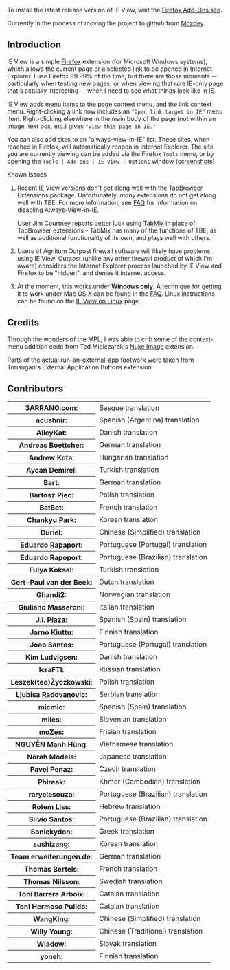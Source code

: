 To install the latest release version of IE View, visit the [Firefox Add-Ons site][addon].

Currently in the process of moving the project to github from [Mozdev][mozdev].

Introduction
----------

IE View is a simple [Firefox][firefox] extension (for Microsoft Windows systems), which allows the current page or a selected link to be opened in Internet Explorer.  I use Firefox 99.99% of the time, but there are those moments -- particularly when testing new pages, or when viewing that rare IE-only page that's actually interesting -- when I need to see what things look like in IE. 

IE View adds menu items to the page context menu, and the link context menu.  Right-clicking a link now includes an `"Open link target in IE"` menu item.  Right-clicking elsewhere in the main body of the page (not within an image, text box, etc.) gives `"View this page in IE."`

You can also add sites to an "always-view-in-IE" list.  These sites, when reached in Firefox,  will automatically reopen in Internet Explorer.  The site you are currently viewing can be added via the Firefox `Tools` menu, or by opening the `Tools | Add-ons | IE View | Options` window \([screenshots][screenshots]\)

Known Issues

1.  Recent IE View versions don't get along well with the TabBrowser Extensions package.  Unfortunately, *many* extensions do not get along well with TBE.  For more information, see [FAQ][faq] for information on disabling Always-View-in-IE.
    
    User Jim Courtney reports better luck using [TabMix][tabmix] in place of TabBrowser extensions - TabMix  has many of the functions of TBE, as well as additional functionality of its own, and plays    well with others.
2. Users of Agnitum Outpost firewall software will likely have problems using IE View.     Outpost (unlike any other firewall product of which I'm aware) considers the Internet Explorer process launched by IE View and Firefox to be "hidden", and denies it internet access. 
3. At the moment, this works under __Windows only__.  A technique for getting it to work under Mac OS X can be found in the [FAQ][faq].  Linux instructions can be found on the [IE View on Linux][ieviewlinux] page.


Credits
------

Through the wonders of the MPL, I was able to crib some of the context-menu addition code from Ted Mielczarek's [Nuke Image][nukeimage] extension.  

Parts of the actual run-an-external-app footwork were taken from Torisugari's External Application Buttons extension.

Contributors
----------

<table>
<tr><th>3ARRANO.com:</th><td>Basque translation</td></tr>
<tr><th>acushnir:</th><td>Spanish (Argentina) translation</td></tr>
<tr><th>AlleyKat:</th><td>Danish translation</td></tr>
<tr><th>Andreas Boettcher:</th><td>German translation</td></tr>
<tr><th>Andrew Kota:</th><td>Hungarian translation</td></tr>
<tr><th>Aycan Demirel:</th><td>Turkish translation</td></tr>
<tr><th>Bart:</th><td>German translation</td></tr>
<tr><th>Bartosz Piec:</th><td>Polish translation</td></tr>
<tr><th>BatBat:</th><td>French translation</td></tr>
<tr><th>Chankyu Park:</th><td>Korean translation</td></tr>
<tr><th>Duriel:</th><td>Chinese (Simplified) translation</td></tr>
<tr><th>Eduardo Rapaport:</th><td>Portuguese (Portugal) translation</td></tr>
<tr><th>Eduardo Rapoport:</th><td>Portuguese (Brazilian) translation</td></tr>
<tr><th>Fulya Koksal:</th><td>Turkish translation</td></tr>
<tr><th>Gert-Paul van der Beek:</th><td>Dutch translation</td></tr>
<tr><th>Ghandi2:</th><td>Norwegian translation</td></tr>
<tr><th>Giuliano Masseroni:</th><td>Italian translation</td></tr>
<tr><th>J.I. Plaza:</th><td>Spanish (Spain) translation</td></tr>
<tr><th>Jarno Kiuttu:</th><td>Finnish translation</td></tr>
<tr><th>Joao Santos:</th><td>Portuguese (Portugal) translation</td></tr>
<tr><th>Kim Ludvigsen:</th><td>Danish translation</td></tr>
<tr><th>lcraFTl:</th><td>Russian translation</td></tr>
<tr><th>Leszek(teo)Życzkowski:</th><td>Polish translation</td></tr>
<tr><th>Ljubisa Radovanovic:</th><td>Serbian translation</td></tr>
<tr><th>micmic:</th><td>Spanish (Spain) translation</td></tr>
<tr><th>miles:</th><td>Slovenian translation</td></tr>
<tr><th>moZes:</th><td>Frisian translation</td></tr>
<tr><th>NGUYỄN Mạnh Hùng:</th><td>Vietnamese translation</td></tr>
<tr><th>Norah Models:</th><td>Japanese translation</td></tr>
<tr><th>Pavel Penaz:</th><td>Czech translation</td></tr>
<tr><th>Phireak:</th><td>Khmer (Cambodian) translation</td></tr>
<tr><th>raryelcsouza:</th><td>Portuguese (Brazilian) translation</td></tr>
<tr><th>Rotem Liss:</th><td>Hebrew translation</td></tr>
<tr><th>Silvio Santos:</th><td>Portuguese (Brazilian) translation</td></tr>
<tr><th>Sonickydon:</th><td>Greek translation</td></tr>
<tr><th>sushizang:</th><td>Korean translation</td></tr>
<tr><th>Team erweiterungen.de:</th><td>German translation</td></tr>
<tr><th>Thomas Bertels:</th><td>French translation</td></tr>
<tr><th>Thomas Nilsson:</th><td>Swedish translation</td></tr>
<tr><th>Toni Barrera Arboix:</th><td>Catalan translation</td></tr>
<tr><th>Toni Hermoso Pulido:</th><td>Catalan translation</td></tr>
<tr><th>WangKing:</th><td>Chinese (Simplified) translation</td></tr>
<tr><th>Willy Young:</th><td>Chinese (Traditional) translation</td></tr>
<tr><th>Wladow:</th><td>Slovak translation</td></tr>
<tr><th>yoneh:</th><td>Finnish translation</td></tr>
</table>

[addon]: https://addons.mozilla.org/en-US/firefox/addon/ie-view/ "IE View at the Mozilla Add-Ons site"
[mozdev]: http://ieview.mozdev.org/ "Former home of IE View at mozdev.org"
[firefox]: http://www.mozilla.org/products/firefox/
[screenshots]: http://ieview.mozdev.org/screenshots.html
[faq]: http://ieview.mozdev.org/faq.html "IE View Frequently Asked Questions list"
[ieviewlinux]: https://github.com/paulroub/ieview/wiki/IE-View-on-Linux
[nukeimage]: http://ted.mielczarek.org/code/mozilla/
[tabmix]: https://addons.mozilla.org/en-US/firefox/addon/tab-mix-plus/


